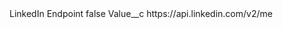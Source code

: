 <?xml version="1.0" encoding="UTF-8"?>
<CustomMetadata xmlns="http://soap.sforce.com/2006/04/metadata" xmlns:xsi="http://www.w3.org/2001/XMLSchema-instance" xmlns:xsd="http://www.w3.org/2001/XMLSchema">
    <label>LinkedIn Endpoint</label>
    <protected>false</protected>
    <values>
        <field>Value__c</field>
        <value xsi:type="xsd:string">https://api.linkedin.com/v2/me</value>
    </values>
</CustomMetadata>
